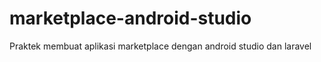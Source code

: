 # marketplace-android-studio
Praktek membuat aplikasi marketplace dengan android studio dan laravel
